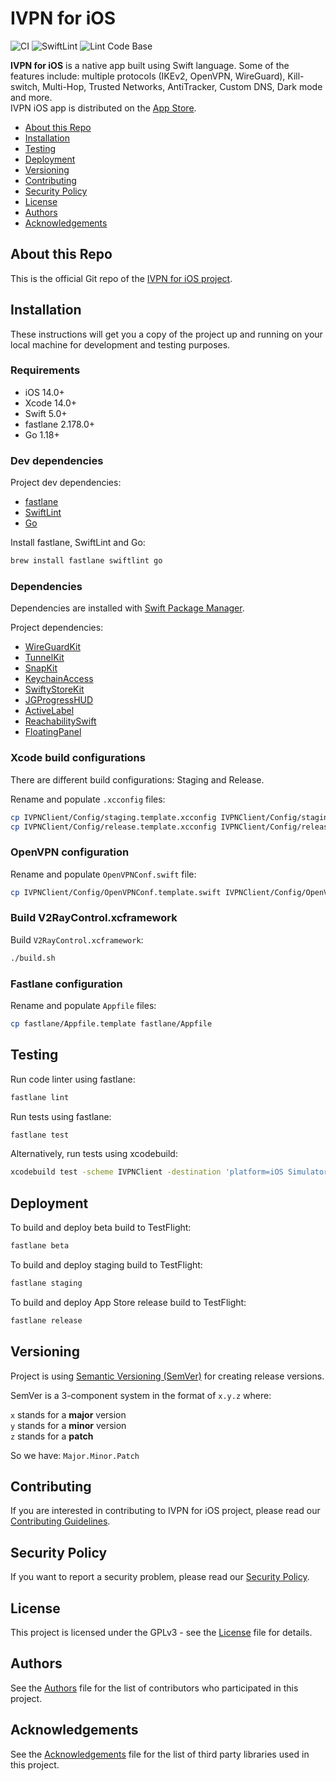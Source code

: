 # IVPN for iOS

![CI](https://github.com/ivpn/ios-app/workflows/CI/badge.svg)
![SwiftLint](https://github.com/ivpn/ios-app/workflows/SwiftLint/badge.svg)
![Lint Code Base](https://github.com/ivpn/ios-app/workflows/Lint%20Code%20Base/badge.svg)

**IVPN for iOS** is a native app built using Swift language. Some of the features include: multiple protocols (IKEv2, OpenVPN, WireGuard), Kill-switch, Multi-Hop, Trusted Networks, AntiTracker, Custom DNS, Dark mode and more.  
IVPN iOS app is distributed on the [App Store](https://apps.apple.com/us/app/ivpn-serious-privacy-protection/id1193122683?mt=8).  

* [About this Repo](#about-repo)
* [Installation](#installation)
* [Testing](#testing)
* [Deployment](#deployment)
* [Versioning](#versioning)
* [Contributing](#contributing)
* [Security Policy](#security)
* [License](#license)
* [Authors](#Authors)
* [Acknowledgements](#acknowledgements)

<a name="about-repo"></a>
## About this Repo

This is the official Git repo of the [IVPN for iOS project](https://github.com/ivpn/ios-app).

<a name="installation"></a>
## Installation

These instructions will get you a copy of the project up and running on your local machine for development and testing purposes.

### Requirements

- iOS 14.0+
- Xcode 14.0+
- Swift 5.0+
- fastlane 2.178.0+
- Go 1.18+

### Dev dependencies

Project dev dependencies:  

* [fastlane](https://fastlane.tools)  
* [SwiftLint](https://github.com/realm/SwiftLint)  
* [Go](https://golang.org)  

Install fastlane, SwiftLint and Go:  

```sh
brew install fastlane swiftlint go
```

### Dependencies

Dependencies are installed with [Swift Package Manager](https://swift.org/package-manager/).

Project dependencies:  

* [WireGuardKit](https://github.com/WireGuard/wireguard-apple)  
* [TunnelKit](https://github.com/passepartoutvpn/tunnelkit)  
* [SnapKit](https://github.com/SnapKit/SnapKit)  
* [KeychainAccess](https://github.com/kishikawakatsumi/KeychainAccess)  
* [SwiftyStoreKit](https://github.com/bizz84/SwiftyStoreKit)  
* [JGProgressHUD](https://github.com/JonasGessner/JGProgressHUD)  
* [ActiveLabel](https://github.com/optonaut/ActiveLabel.swift)  
* [ReachabilitySwift](https://github.com/ashleymills/Reachability.swift)  
* [FloatingPanel](https://github.com/scenee/FloatingPanel)  

### Xcode build configurations

There are different build configurations: Staging and Release. 

Rename and populate `.xcconfig` files: 

```sh
cp IVPNClient/Config/staging.template.xcconfig IVPNClient/Config/staging.xcconfig  
cp IVPNClient/Config/release.template.xcconfig IVPNClient/Config/release.xcconfig  
```

### OpenVPN configuration

Rename and populate `OpenVPNConf.swift` file: 

```sh
cp IVPNClient/Config/OpenVPNConf.template.swift IVPNClient/Config/OpenVPNConf.swift
```

### Build V2RayControl.xcframework

Build `V2RayControl.xcframework`:

```sh
./build.sh
```

### Fastlane configuration

Rename and populate `Appfile` files: 

```sh
cp fastlane/Appfile.template fastlane/Appfile
```

<a name="testing"></a>
## Testing

Run code linter using fastlane:  

```sh
fastlane lint
```

Run tests using fastlane:  

```sh
fastlane test
```

Alternatively, run tests using xcodebuild:  

```sh
xcodebuild test -scheme IVPNClient -destination 'platform=iOS Simulator,name=iPhone 14'
```

<a name="deployment"></a>
## Deployment

To build and deploy beta build to TestFlight:  

```sh
fastlane beta
```

To build and deploy staging build to TestFlight:  

```sh
fastlane staging
```

To build and deploy App Store release build to TestFlight:  

```sh
fastlane release
```

<a name="versioning"></a>
## Versioning

Project is using [Semantic Versioning (SemVer)](https://semver.org) for creating release versions.

SemVer is a 3-component system in the format of `x.y.z` where:

`x` stands for a **major** version  
`y` stands for a **minor** version  
`z` stands for a **patch**

So we have: `Major.Minor.Patch` 

<a name="contributing"></a>
## Contributing

If you are interested in contributing to IVPN for iOS project, please read our [Contributing Guidelines](/.github/CONTRIBUTING.md).

<a name="security"></a>
## Security Policy

If you want to report a security problem, please read our [Security Policy](/.github/SECURITY.md).

<a name="license"></a>
## License

This project is licensed under the GPLv3 - see the [License](/LICENSE.md) file for details.

<a name="authors"></a>
## Authors

See the [Authors](/AUTHORS) file for the list of contributors who participated in this project.

<a name="acknowledgements"></a>
## Acknowledgements

See the [Acknowledgements](/ACKNOWLEDGEMENTS.md) file for the list of third party libraries used in this project.